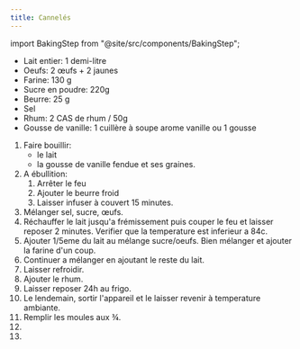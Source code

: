 ```yaml
---
title: Cannelés
---
```


import BakingStep from "@site/src/components/BakingStep";

- Lait entier: 1 demi-litre
- Oeufs: 2 œufs + 2 jaunes
- Farine: 130 g
- Sucre en poudre: 220g
- Beurre: 25 g
- Sel
- Rhum: 2 CAS de rhum / 50g
- Gousse de vanille: 1 cuillère à soupe arome vanille ou 1 gousse

1. Faire bouillir:
   - le lait
   - la gousse de vanille fendue et ses graines.
1. A ébullition:
   1.  Arrêter le feu
   1.  Ajouter le beurre froid
   1.  Laisser infuser à couvert 15 minutes.
1. Mélanger sel, sucre, œufs.
1. Réchauffer le lait jusqu'a frémissement puis couper le feu et
   laisser reposer 2 minutes. Verifier que la temperature est inferieur a  84c.
1. Ajouter 1/5eme du lait au mélange sucre/oeufs. Bien mélanger et ajouter la
   farine d'un coup.
1. Continuer a mélanger en ajoutant le reste du lait.
1. Laisser refroidir.
1. Ajouter le rhum.
1. Laisser reposer 24h au frigo.
1. Le lendemain, sortir l'appareil et le laisser revenir à temperature ambiante.
1. Remplir les moules aux ¾.
1. <BakingStep temp="240" time="10 minutes" fan preheat />
1. <BakingStep temp="190" time="40-45 mintues" fan preheat />
